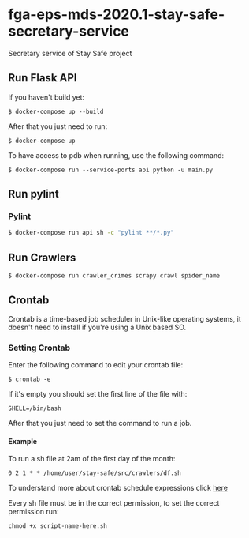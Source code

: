 # fga-eps-mds-2020.1-stay-safe-secretary-service

Secretary service of Stay Safe project

## Run Flask API
If you haven't build yet:
<pre><code>$ docker-compose up --build</code></pre>

After that you just need to run:
<pre><code>$ docker-compose up</code></pre>

To have access to pdb when running, use the following command:
<pre><code>$ docker-compose run --service-ports api python -u main.py</code></pre>

## Run pylint
### Pylint
```bash
$ docker-compose run api sh -c "pylint **/*.py"
```

## Run Crawlers
<pre><code>$ docker-compose run crawler_crimes scrapy crawl spider_name</code></pre>

## Crontab
Crontab is a time-based job scheduler in Unix-like operating systems, it doesn't need to install if you're using a Unix based SO.

### Setting Crontab
Enter the following command to edit your crontab file:
<pre><code>$ crontab -e</code></pre>
If it's empty you should set the first line of the file with:
<pre><code>SHELL=/bin/bash</code></pre>
After that you just need to set the command to run a job.

#### Example
To run a sh file at 2am of the first day of the month:
<pre><code>0 2 1 * * /home/user/stay-safe/src/crawlers/df.sh</code></pre>
To understand more about crontab schedule expressions click [here](https://crontab.guru)

Every sh file must be in the correct permission, to set the correct permission run:
<pre><code>chmod +x script-name-here.sh</code></pre>
